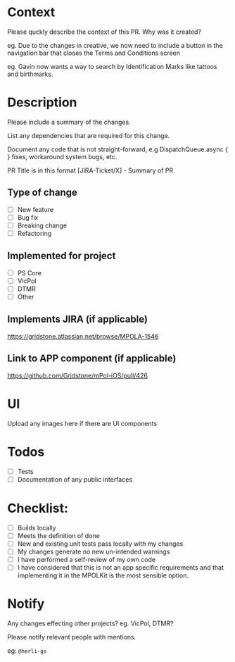 # Context

Please quckly describe the context of this PR.
Why was it created?

eg. Due to the changes in creative, we now need to include a button in the navigation bar that closes the Terms and Conditions screen

eg. Gavin now wants a way to search by Identification Marks like tattoos and birthmarks.

# Description

Please include a summary of the changes.

List any dependencies that are required for this change.

Document any code that is not straight-forward, e.g DispatchQueue.async { } fixes, workaround system bugs, etc.

PR Title is in this format
[JIRA-Ticket/X] - Summary of PR

## Type of change

- [ ] New feature
- [ ] Bug fix
- [ ] Breaking change
- [ ] Refactoring

## Implemented for project

- [ ] PS Core
- [ ] VicPol
- [ ] DTMR
- [ ] Other

## Implements JIRA (if applicable)
https://gridstone.atlassian.net/browse/MPOLA-1546

## Link to APP component (if applicable)
https://github.com/Gridstone/mPol-iOS/pull/426
 
# UI
Upload any images here if there are UI components

# Todos
- [ ] Tests
- [ ] Documentation of any public interfaces
 
# Checklist:

- [ ] Builds locally
- [ ] Meets the definition of done
- [ ] New and existing unit tests pass locally with my changes
- [ ] My changes generate no new un-intended warnings
- [ ] I have performed a self-review of my own code
- [ ] I have considered that this is not an app specific requirements and that implementing it in the MPOLKit is the most sensible option.

# Notify
Any changes effecting other projects? eg. VicPol, DTMR? 

Please notify relevant people with mentions.

eg: `@herli-gs`
